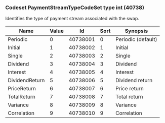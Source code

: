 ### Codeset PaymentStreamTypeCodeSet type int (40738)

Identifies the type of payment stream associated with the swap.

| Name           | Value | Id       | Sort | Synopsis           |
|----------------|-------|----------|------|--------------------|
| Periodic       | 0     | 40738001 | 0    | Periodic (default) |
| Initial        | 1     | 40738002 | 1    | Initial            |
| Single         | 2     | 40738003 | 2    | Single             |
| Dividend       | 3     | 40738004 | 3    | Dividend           |
| Interest       | 4     | 40738005 | 4    | Interest           |
| DividendReturn | 5     | 40738006 | 5    | Dividend return    |
| PriceReturn    | 6     | 40738007 | 6    | Price return       |
| TotalReturn    | 7     | 40738008 | 7    | Total return       |
| Variance       | 8     | 40738009 | 8    | Variance           |
| Correlation    | 9     | 40738010 | 9    | Correlation        |

